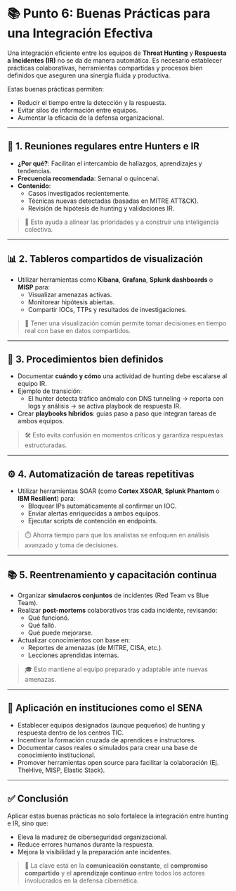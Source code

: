 # 📚 Punto 6: Buenas Prácticas para una Integración Efectiva

Una integración eficiente entre los equipos de **Threat Hunting** y **Respuesta a Incidentes (IR)** no se da de manera automática. Es necesario establecer prácticas colaborativas, herramientas compartidas y procesos bien definidos que aseguren una sinergia fluida y productiva.

Estas buenas prácticas permiten:

- Reducir el tiempo entre la detección y la respuesta.
- Evitar silos de información entre equipos.
- Aumentar la eficacia de la defensa organizacional.

---

## 🤝 1. Reuniones regulares entre Hunters e IR

- **¿Por qué?**: Facilitan el intercambio de hallazgos, aprendizajes y tendencias.
- **Frecuencia recomendada**: Semanal o quincenal.
- **Contenido**:
  - Casos investigados recientemente.
  - Técnicas nuevas detectadas (basadas en MITRE ATT&CK).
  - Revisión de hipótesis de hunting y validaciones IR.

> 🧠 Esto ayuda a alinear las prioridades y a construir una inteligencia colectiva.

---

## 📊 2. Tableros compartidos de visualización

- Utilizar herramientas como **Kibana**, **Grafana**, **Splunk dashboards** o **MISP** para:
  - Visualizar amenazas activas.
  - Monitorear hipótesis abiertas.
  - Compartir IOCs, TTPs y resultados de investigaciones.

> 📍 Tener una visualización común permite tomar decisiones en tiempo real con base en datos compartidos.

---

## 📜 3. Procedimientos bien definidos

- Documentar **cuándo y cómo** una actividad de hunting debe escalarse al equipo IR.
- Ejemplo de transición:
  - El hunter detecta tráfico anómalo con DNS tunneling → reporta con logs y análisis → se activa playbook de respuesta IR.
- Crear **playbooks híbridos**: guías paso a paso que integran tareas de ambos equipos.

> 🛠 Esto evita confusión en momentos críticos y garantiza respuestas estructuradas.

---

## ⚙️ 4. Automatización de tareas repetitivas

- Utilizar herramientas SOAR (como **Cortex XSOAR**, **Splunk Phantom** o **IBM Resilient**) para:
  - Bloquear IPs automáticamente al confirmar un IOC.
  - Enviar alertas enriquecidas a ambos equipos.
  - Ejecutar scripts de contención en endpoints.

> ⏱️ Ahorra tiempo para que los analistas se enfoquen en análisis avanzado y toma de decisiones.

---

## 📚 5. Reentrenamiento y capacitación continua

- Organizar **simulacros conjuntos** de incidentes (Red Team vs Blue Team).
- Realizar **post-mortems** colaborativos tras cada incidente, revisando:
  - Qué funcionó.
  - Qué falló.
  - Qué puede mejorarse.
- Actualizar conocimientos con base en:
  - Reportes de amenazas (de MITRE, CISA, etc.).
  - Lecciones aprendidas internas.

> 🎓 Esto mantiene al equipo preparado y adaptable ante nuevas amenazas.

---

## 🏫 Aplicación en instituciones como el SENA

- Establecer equipos designados (aunque pequeños) de hunting y respuesta dentro de los centros TIC.
- Incentivar la formación cruzada de aprendices e instructores.
- Documentar casos reales o simulados para crear una base de conocimiento institucional.
- Promover herramientas open source para facilitar la colaboración (Ej. TheHive, MISP, Elastic Stack).

---

## ✅ Conclusión

Aplicar estas buenas prácticas no solo fortalece la integración entre hunting e IR, sino que:

- Eleva la madurez de ciberseguridad organizacional.
- Reduce errores humanos durante la respuesta.
- Mejora la visibilidad y la preparación ante incidentes.

> 🌟 La clave está en la **comunicación constante**, el **compromiso compartido** y el **aprendizaje continuo** entre todos los actores involucrados en la defensa cibernética.
